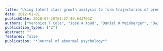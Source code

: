 ```yaml
---
title: "Using latent class growth analysis to form trajectories of premorbid adjustment in schizophrenia."
date: 2012-01-01
publishDate: 2020-07-20T01:27:40.643703Z
authors: ["Veronica T Cole", "José A Apud", "Daniel R Weinberger", "Dwight Dickinson"]
publication_types: ["2"]
abstract: ""
featured: false
publication: "*Journal of abnormal psychology*"
---
```


